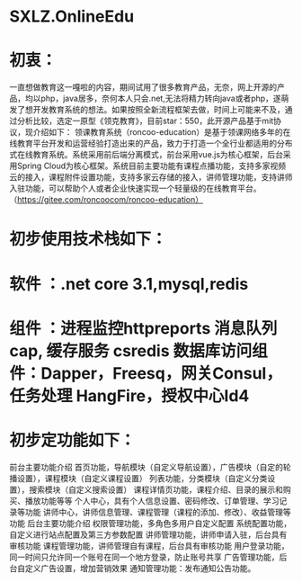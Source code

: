# SXLZ.OnlineEdu
# 初衷：
一直想做教育这一嘎啦的内容，期间试用了很多教育产品，无奈，网上开源的产品，均以php，java居多，奈何本人只会.net,无法将精力转向java或者php，遂萌发了想开发教育系统的想法。如果按照全新流程框架去做，时间上可能来不及，通过分析比较，选定一原型《领克教育》，目前star：550，此开源产品基于mit协议，现介绍如下：
领课教育系统（roncoo-education）是基于领课网络多年的在线教育平台开发和运营经验打造出来的产品，致力于打造一个全行业都适用的分布式在线教育系统。系统采用前后端分离模式，前台采用vue.js为核心框架，后台采用Spring Cloud为核心框架。系统目前主要功能有课程点播功能，支持多家视频云的接入，课程附件设置功能，支持多家云存储的接入，讲师管理功能，支持讲师入驻功能，可以帮助个人或者企业快速实现一个轻量级的在线教育平台。  （https://gitee.com/roncoocom/roncoo-education）

# 初步使用技术栈如下：
# 软件 ：.net core 3.1,mysql,redis
# 组件 ：进程监控httpreports  消息队列 cap, 缓存服务  csredis 数据库访问组件：Dapper，Freesq，网关Consul，任务处理 HangFire，授权中心Id4
# 初步定功能如下：
前台主要功能介绍
首页功能，导航模块（自定义导航设置），广告模块（自定的轮播设置），课程模块（自定义课程设置）
列表功能，分类模块（自定义分类设置），搜索模块（自定义搜索设置）
课程详情页功能，课程介绍、目录的展示和购买、播放功能等等
个人中心，具有个人信息设置、密码修改、订单管理、学习记录等功能
讲师中心，讲师信息管理、课程管理（课程的添加、修改）、收益管理等功能
后台主要功能介绍
权限管理功能，多角色多用户自定义配置
系统配置功能，自定义进行站点配置及第三方参数配置
讲师管理功能，讲师申请入驻，后台具有审核功能
课程管理功能，讲师管理自有课程，后台具有审核功能
用户登录功能，同一时间只允许同一个账号在同一个地方登录，防止账号共享
广告管理功能，后台自定义广告设置，增加营销效果
通知管理功能：发布通知公告功能。
